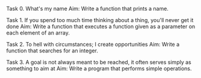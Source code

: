 Task 0. What's my name
Aim: Write a function that prints a name.



Task 1. If you spend too much time thinking about a thing, you'll never get it done
Aim: Write a function that executes a function given as a parameter on each element of an array.










Task 2. To hell with circumstances; I create opportunities
Aim: Write a function that searches for an integer.







Task 3. A goal is not always meant to be reached, it often serves simply as something to aim at
Aim: Write a program that performs simple operations.
